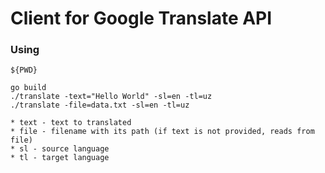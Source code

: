 # Client for Google Translate API

### Using

```
${PWD}

go build
./translate -text="Hello World" -sl=en -tl=uz
./translate -file=data.txt -sl=en -tl=uz

* text - text to translated
* file - filename with its path (if text is not provided, reads from file) 
* sl - source language
* tl - target language 
```
